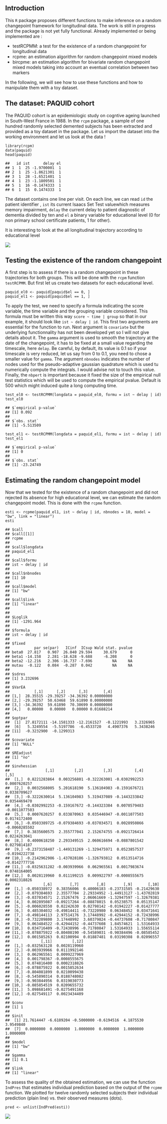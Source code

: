 Introduction
------------

This `R` package proposes different functions to make inference on a
random changepoint framework for longitudinal data. The work is still in
progress and the package is not yet fully functional. Already
implemented or being implemented are : 
* testRCPMM: a test for the
existence of a random changepoint for longitudinal data 
* rcpme: an estimation algorithm for random changepoint mixed models 
* bircpme: an estimation algorithm for bivariate random changepoint mixed models
taking into account an eventual correlation between two markers

In the following, we will see how to use these functions and how to
manipulate them with a toy dataset.

The dataset: PAQUID cohort
--------------------------

The PAQUID cohort is an epidemiologic study on cogntive ageing launched
in South-West France in 1988. In the `rcpm` package, a sample of one
hundred randomly selected demented subjects has been extracted and
provided as a toy dataset in the package. Let us import the dataset into
the working environment and let us look at the data !

    library(rcpm)
    data(paquid)
    head(paquid)

    ##   id ist      delay el
    ## 1  1  25 -1.9700001  1
    ## 2  1  25 -1.8621301  1
    ## 3  1  28 -1.6521401  1
    ## 4  1  23 -1.1809501  1
    ## 5  1  16 -0.1474333  1
    ## 6  1  15  0.1474333  1

The dataset contains one line per visit. On each line, we can read `id`
the patient identifier , `ist` its current Isaacs Set Test valuewhich
measures memory impairment, `delay` the current delay to patient
diagnostic of dementia divided by ten and `el` a binary variable for
educational level (0 for non primary school certificate patients, 1 for
other).

It is interesting to look at the all longitudinal trajectory according
to educational level

![](Readme_files/figure-markdown_strict/unnamed-chunk-2-1.png)

Testing the existence of the random changepoint
-----------------------------------------------

A first step is to assess if there is a random changepoint in these
trajectories for both groups. This will be done with the `rcpm` function
`testRCPMM`. But first let us create two datasets for each educational
level.

    paquid_el0 <- paquid[paquid$el == 0, ]
    paquid_el1 <- paquid[paquid$el == 1, ]

To apply the test, we need to specify a formula indicating the score
variable, the time variable and the grouping variable considered. This
formula must be written this way `score ~ time | group` so that in our
example, it should look like `ist ~ delay | id`. This first two
arguments are essential for the function to run. Next argument is
`covariate` but the underlying functionnality has not been developed yet
so I will not give details about it. The `gamma` argument is used to
smooth the trajectory at the date of the changepoint, it has to be fixed
at a small value regarding the timescale, here `delay`. Be careful, by
default, its value is 0.1 so if your timescale is very reduced, let us
say from 0 to 0.1, you need to chose a smaller value for `gamma`. The
argument `nbnodes` indicates the number of nodes used for the
pseudo-adaptive gaussian quadrature which is used tu numerically compute
the integrals. I would advise not to touch this value. Finally, the
`nbpert` is important because it fixed the size of the empirical null
test statistics which will be used to compute the empirical pvalue.
Default is 500 which might induced quite a long computing time.

    test_el0 <- testRCPMM(longdata = paquid_el0, formu = ist ~ delay | id)
    test_el0

    ## $`empirical p-value`
    ## [1] 0.092
    ## 
    ## $`obs. stat`
    ## [1] -5.513509

    test_el1 <- testRCPMM(longdata = paquid_el1, formu = ist ~ delay | id)
    test_el1

    ## $`empirical p-value`
    ## [1] 0
    ## 
    ## $`obs. stat`
    ## [1] -23.24749

Estimating the random changepoint model
---------------------------------------

Now that we tested for the existence of a random changepoint and did not
rejected its absence for high educational level, we can estimate the
random changepoint model. This is done with the `rcpme` function.

    esti <- rcpme(paquid_el1, ist ~ delay | id, nbnodes = 10, model = "bw", link = "linear")
    esti

    ## $call
    ## $call[[1]]
    ## rcpme
    ## 
    ## $call$longdata
    ## paquid_el1
    ## 
    ## $call$formu
    ## ist ~ delay | id
    ## 
    ## $call$nbnodes
    ## [1] 10
    ## 
    ## $call$model
    ## [1] "bw"
    ## 
    ## $call$link
    ## [1] "linear"
    ## 
    ## 
    ## $Loglik
    ## [1] -1291.964
    ## 
    ## $formula
    ## ist ~ delay | id
    ## 
    ## $fixed
    ##           par se(par)   ICinf  ICsup Wald stat. pvalue
    ## beta0  27.817   0.907  26.040 29.594     30.679      0
    ## beta1 -14.158   2.281 -18.628 -9.688     -6.208      0
    ## beta2 -12.216   2.306 -16.737 -7.696         NA     NA
    ## mutau  -0.122   0.084  -0.287  0.042         NA     NA
    ## 
    ## $sdres
    ## [1] 3.232696
    ## 
    ## $VarEA
    ##           [,1]      [,2]      [,3]       [,4]
    ## [1,]  28.35515 -29.39257 -34.36392 0.00000000
    ## [2,] -29.39257  50.63468  59.61890 0.00000000
    ## [3,] -34.36392  59.61890  70.30699 0.00000000
    ## [4,]   0.00000   0.00000   0.00000 0.01688214
    ## 
    ## $optpar
    ##  [1]  27.8172111 -14.1581333 -12.2161527  -0.1221993   3.2326965
    ##  [6]   5.3249554  -5.5197786  -6.4533720   4.4907376   5.3438246
    ## [11]  -0.3232900  -0.1299313
    ## 
    ## $covariate
    ## [1] "NULL"
    ## 
    ## $REadjust
    ## [1] "no"
    ## 
    ## $invhessian
    ##                [,1]         [,2]         [,3]          [,4]          [,5]
    ##  [1,]  0.8221283864  0.003256801 -0.322263001 -0.0302992253  0.0007620257
    ##  [2,]  0.0032568005  5.201618190  5.136104983 -0.1591676721  0.0338709627
    ##  [3,] -0.3222630014  5.136104983  5.319437089 -0.1443233842  0.0354469470
    ##  [4,] -0.0302992253 -0.159167672 -0.144323384  0.0070579483 -0.0011077503
    ##  [5,]  0.0007620257  0.033870963  0.035446947 -0.0011077503  0.0174172400
    ##  [6,] -0.0503389725 -0.079384693 -0.037034571  0.0028950866 -0.0060285502
    ##  [7,]  0.3835600575  2.355777041  2.152674755 -0.0921726414  0.0224263041
    ##  [8,]  0.4000618250  2.293349515  2.060616694 -0.0887801542  0.0279814187
    ##  [9,] -0.2373158487 -1.449131269 -1.329475971  0.0523857537 -0.0194222738
    ## [10,] -0.2142962986 -1.437028186 -1.326793812  0.0513514716 -0.0142777716
    ## [11,] -0.0325631282 -0.003939966  0.062965561  0.0017983674  0.0748164005
    ## [12,]  0.0028119960  0.011199215  0.009922797 -0.0008555675  0.0002318826
    ##               [,6]        [,7]        [,8]        [,9]       [,10]
    ##  [1,] -0.050338972  0.38356006  0.40006183 -0.23731585 -0.21429630
    ##  [2,] -0.079384693  2.35577704  2.29334952 -1.44913127 -1.43702819
    ##  [3,] -0.037034571  2.15267476  2.06061669 -1.32947597 -1.32679381
    ##  [4,]  0.002895087 -0.09217264 -0.08878015  0.05238575  0.05135147
    ##  [5,] -0.006028550  0.02242630  0.02798142 -0.01942227 -0.01427777
    ##  [6,]  0.485304032 -0.49814411 -0.73220980  0.06348452  0.03471641
    ##  [7,] -0.498144113  2.97514176  3.17448992 -0.42944152 -0.72438996
    ##  [8,] -0.732209800  3.17448992  3.60379824 -0.44737608 -0.71780847
    ##  [9,]  0.063484522 -0.42944152 -0.44737608  1.84574621  1.53164933
    ## [10,]  0.034716409 -0.72438996 -0.71780847  1.53164933  1.55655114
    ## [11,] -0.078875922 -0.80408190 -0.54589031 -0.90384496 -0.08585452
    ## [12,]  0.001585263  0.02100994  0.01887481  0.03190308  0.02096557
    ##              [,11]         [,12]
    ##  [1,] -0.032563128  0.0028119960
    ##  [2,] -0.003939966  0.0111992146
    ##  [3,]  0.062965561  0.0099227969
    ##  [4,]  0.001798367 -0.0008555675
    ##  [5,]  0.074816400  0.0002318826
    ##  [6,] -0.078875922  0.0015852634
    ##  [7,] -0.804081899  0.0210099438
    ##  [8,] -0.545890314  0.0188748082
    ##  [9,] -0.903844956  0.0319030773
    ## [10,] -0.085854519  0.0209655732
    ## [11,]  5.098681491 -0.0275491168
    ## [12,] -0.027549117  0.0023434409
    ## 
    ## $conv
    ## [1] 1
    ## 
    ## $init
    ##  [1] 21.7614447 -6.6189204 -0.5000000 -0.6194516  4.1875530  3.9549840
    ##  [7]  0.0000000  0.0000000  1.0000000  0.0000000  1.0000000  1.0000000
    ## 
    ## $model
    ## [1] "bw"
    ## 
    ## $gamma
    ## [1] 0.1
    ## 
    ## $link
    ## [1] "linear"

To assess the quality of the obtained estimation, we can use the
function `IndPres` that estimates individual prediction based on the
output of the `rcpme` function. We plotted for twelve randomly selected
subjects their individual prediction (plain line) vs. their observed
measures (dots).

    pred <- unlist(IndPred(esti))

![](Readme_files/figure-markdown_strict/unnamed-chunk-7-1.png)
